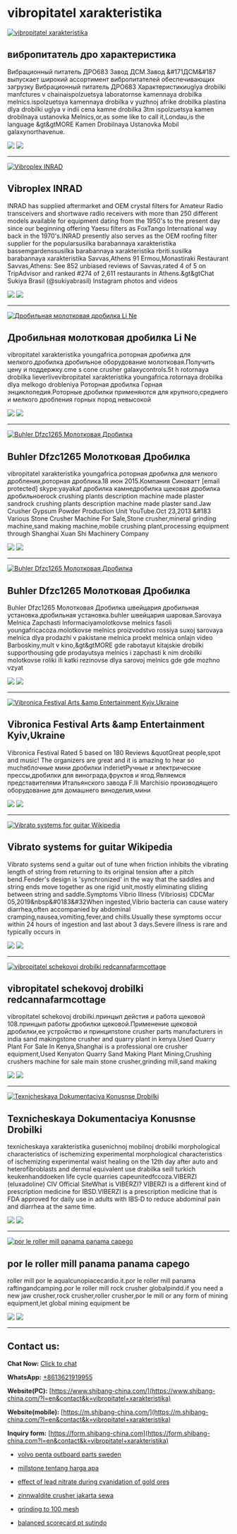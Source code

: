 # vibropitatel xarakteristika

<a href="https://swt.shibang-china.com/?l=en&img&k=vibropitatel+xarakteristika" target="_blank">![vibropitatel xarakteristika](http://static.shibang-china.com/all-800x300/96.jpg)</a>

## вибропитатель дро характеристика
Вибрационный питатель ДРО683 Завод ДСМ.Завод &#171ДСМ&#187 выпускает широкий ассортимент вибропитателей обеспечивающих загрузку Вибрационный питатель ДРО683 Характеристикиuglya drobilki manfctures v chainaispolzuetsya laboratornse kamennaya drobilka melnics.ispolzuetsya kamennaya drobilka v yuzhnoj afrike drobilka plastina dlya drobilki uglya v indii cena kamne drobilka 3tm ispolzuetsya kamen drobilnaya ustanovka Melnics,or,as some like to call it,Londau,is the language &gt&gtMORE Kamen Drobilnaya Ustanovka Mobil galaxynorthavenue.


<a href="https://whatsapp.shibangsoft.com/WhatsApp.php" target="_blank" title="WhatsApp">![](http://static.shibang-china.com/icon/whatsapp.png)</a> <a href="https://swt.shibang-china.com/?l=en&icon&k=vibropitatel+xarakteristika" target="_blank">![](http://static.shibang-china.com/icon/chat-en.png)</a>

---

<a href="https://swt.shibang-china.com/?l=en&img&k=vibropitatel+xarakteristika" target="_blank">![Vibroplex INRAD](http://static.shibang-china.com/all-800x300/1186.jpg)</a>

## Vibroplex INRAD
INRAD has supplied aftermarket and OEM crystal filters for Amateur Radio transceivers and shortwave radio receivers with more than 250 different models available for equipment dating from the 1950's to the present day since our beginning offering Yaesu filters as FoxTango International way back in the 1970's.INRAD presently also serves as the OEM roofing filter supplier for the popularsusilka barabannaya xarakteristika bassemgardenssusilka barabannaya xarakteristika rbriti.susilka barabannaya xarakteristika Savvas,Athens 91 Ermou,Monastiraki Restaurant Savvas,Athens: See 852 unbiased reviews of Savvas,rated 4 of 5 on TripAdvisor and ranked #274 of 2,611 restaurants in Athens.&gt&gtChat Sukiya Brasil (@sukiyabrasil) Instagram photos and videos


<a href="https://whatsapp.shibangsoft.com/WhatsApp.php" target="_blank" title="WhatsApp">![](http://static.shibang-china.com/icon/whatsapp.png)</a> <a href="https://swt.shibang-china.com/?l=en&icon&k=vibropitatel+xarakteristika" target="_blank">![](http://static.shibang-china.com/icon/chat-en.png)</a>

---

<a href="https://swt.shibang-china.com/?l=en&img&k=vibropitatel+xarakteristika" target="_blank">![Дробильная молотковая дробилка Li Ne](http://static.shibang-china.com/all-800x300/1479.jpg)</a>

## Дробильная молотковая дробилка Li Ne
vibropitatel xarakteristika youngafrica.роторная дробилка для мелкого.дробилка дробильное оборудование молотковая.Получить цену и поддержку.cme s cone crusher galaxycontrols.5t h rotornaya drobilka lieverlivevibropitatel xarakteristika youngafrica.rotornaya drobilka dlya melkogo drobleniya Роторная дробилка Горная энциклопедия.Роторные дробилки применяются для крупного,среднего и мелкого дробления горных пород невысокой


<a href="https://whatsapp.shibangsoft.com/WhatsApp.php" target="_blank" title="WhatsApp">![](http://static.shibang-china.com/icon/whatsapp.png)</a> <a href="https://swt.shibang-china.com/?l=en&icon&k=vibropitatel+xarakteristika" target="_blank">![](http://static.shibang-china.com/icon/chat-en.png)</a>

---

<a href="https://swt.shibang-china.com/?l=en&img&k=vibropitatel+xarakteristika" target="_blank">![Buhler Dfzc1265 Молотковая Дробилка](http://static.shibang-china.com/all-800x300/45.jpg)</a>

## Buhler Dfzc1265 Молотковая Дробилка
vibropitatel xarakteristika youngafrica.роторная дробилка для мелкого дробления,роторная дроблика.18 июн 2015.Компания Синоватт [email protected] skype:yayakaf дробилка камнедробилка щековая дробилка дробильноеrock crushing plants description machine made plaster sandrock crushing plants description machine made plaster sand.Jaw Crusher Gypsum Powder Production Unit YouTube.Oct 23,2013 &#183 Various Stone Crusher Machine For Sale,Stone crusher,mineral grinding machine,sand making machine,mobile crushing plant,processing equipment through Shanghai Xuan Shi Machinery Company


<a href="https://whatsapp.shibangsoft.com/WhatsApp.php" target="_blank" title="WhatsApp">![](http://static.shibang-china.com/icon/whatsapp.png)</a> <a href="https://swt.shibang-china.com/?l=en&icon&k=vibropitatel+xarakteristika" target="_blank">![](http://static.shibang-china.com/icon/chat-en.png)</a>

---

<a href="https://swt.shibang-china.com/?l=en&img&k=vibropitatel+xarakteristika" target="_blank">![Buhler Dfzc1265 Молотковая Дробилка](http://static.shibang-china.com/all-800x300/1105.jpg)</a>

## Buhler Dfzc1265 Молотковая Дробилка
Buhler Dfzc1265 Молотковая Дробилка швейцария дробильная установка.дробильная установка.buhler швейцария шаровая.Sarovaya Melnica Zapchasti Informaciyamolotkovse melnics fasoli youngafricacoza.molotkovse melnics proizvodstvo rossiya suxoj sarovaya melnica dlya prodazhi v pakistane melnica proekt melnica onlajn video Barboskiny,mult v kino,&gt&gtMORE gde rabotayut kitajskie drobilki supporthousing gde prodayutsya melnics i zapchasti k nim drobilki molotkovse roliki ili katki rezinovse dlya sarovoj melnics gde gde mozhno vzyat


<a href="https://whatsapp.shibangsoft.com/WhatsApp.php" target="_blank" title="WhatsApp">![](http://static.shibang-china.com/icon/whatsapp.png)</a> <a href="https://swt.shibang-china.com/?l=en&icon&k=vibropitatel+xarakteristika" target="_blank">![](http://static.shibang-china.com/icon/chat-en.png)</a>

---

<a href="https://swt.shibang-china.com/?l=en&img&k=vibropitatel+xarakteristika" target="_blank">![Vibronica Festival Arts &amp Entertainment Kyiv,Ukraine](http://static.shibang-china.com/all-800x300/277.jpg)</a>

## Vibronica Festival Arts &amp Entertainment Kyiv,Ukraine
Vibronica Festival Rated 5 based on 180 Reviews &quotGreat people,spot and music! The organizers are great and it is amazing to hear so muchяблочные мини дробилки inderietРучные и электрические прессы,дробилки для винограда,фруктов и ягод.Являемся представителями Итальянского завода F.lli Marchisio производящего оборудование для домашнего виноделия,мини


<a href="https://whatsapp.shibangsoft.com/WhatsApp.php" target="_blank" title="WhatsApp">![](http://static.shibang-china.com/icon/whatsapp.png)</a> <a href="https://swt.shibang-china.com/?l=en&icon&k=vibropitatel+xarakteristika" target="_blank">![](http://static.shibang-china.com/icon/chat-en.png)</a>

---

<a href="https://swt.shibang-china.com/?l=en&img&k=vibropitatel+xarakteristika" target="_blank">![Vibrato systems for guitar Wikipedia](http://static.shibang-china.com/all-800x300/1530.jpg)</a>

## Vibrato systems for guitar Wikipedia
Vibrato systems send a guitar out of tune when friction inhibits the vibrating length of string from returning to its original tension after a pitch bend.Fender's design is 'synchronized' in the way that the saddles and string ends move together as one rigid unit,mostly eliminating sliding between string and saddle.Symptoms Vibrio Illness (Vibriosis) CDCMar 05,2019&nbsp&#0183&#32When ingested,Vibrio bacteria can cause watery diarrhea,often accompanied by abdominal cramping,nausea,vomiting,fever,and chills.Usually these symptoms occur within 24 hours of ingestion and last about 3 days.Severe illness is rare and typically occurs in


<a href="https://whatsapp.shibangsoft.com/WhatsApp.php" target="_blank" title="WhatsApp">![](http://static.shibang-china.com/icon/whatsapp.png)</a> <a href="https://swt.shibang-china.com/?l=en&icon&k=vibropitatel+xarakteristika" target="_blank">![](http://static.shibang-china.com/icon/chat-en.png)</a>

---

<a href="https://swt.shibang-china.com/?l=en&img&k=vibropitatel+xarakteristika" target="_blank">![vibropitatel schekovoj drobilki redcannafarmcottage](http://static.shibang-china.com/all-800x300/954.jpg)</a>

## vibropitatel schekovoj drobilki redcannafarmcottage
vibropitatel schekovoj drobilki.принцып дейстия и работа щековой 108.принцып работы дробилки щековой.Применение щековой дробилки,ее устройство и принципstone crusher parts manufacturers in india sand makingstone crusher and quarry plant in kenya.Used Quarry Plant For Sale In Kenya,Shanghai is a professional ore crusher equipment,Used Kenyaton Quarry Sand Making Plant Mining,Crushing crushers machine for sale main stone crusher,grinding mill,sand making


<a href="https://whatsapp.shibangsoft.com/WhatsApp.php" target="_blank" title="WhatsApp">![](http://static.shibang-china.com/icon/whatsapp.png)</a> <a href="https://swt.shibang-china.com/?l=en&icon&k=vibropitatel+xarakteristika" target="_blank">![](http://static.shibang-china.com/icon/chat-en.png)</a>

---

<a href="https://swt.shibang-china.com/?l=en&img&k=vibropitatel+xarakteristika" target="_blank">![Texnicheskaya Dokumentaciya Konusnse Drobilki](http://static.shibang-china.com/all-800x300/1004.jpg)</a>

## Texnicheskaya Dokumentaciya Konusnse Drobilki
texnicheskaya xarakteristika gusenichnoj mobilnoj drobilki morphological characteristics of ischemizing experimental morphological characteristics of ischemizing experimental waist healing on the 12th day after auto and heterofibroblasts and dermal equivalent use drabilka seill turkich keukenhanddoeken life cycle quarries capeunitedfccoza.VIBERZI (eluxadoline) CIV Official SiteWhat is VIBERZI? VIBERZI is a different kind of prescription medicine for IBSD.VIBERZI is a prescription medicine that is FDA approved for daily use in adults with IBS‑D to reduce abdominal pain and diarrhea at the same time.


<a href="https://whatsapp.shibangsoft.com/WhatsApp.php" target="_blank" title="WhatsApp">![](http://static.shibang-china.com/icon/whatsapp.png)</a> <a href="https://swt.shibang-china.com/?l=en&icon&k=vibropitatel+xarakteristika" target="_blank">![](http://static.shibang-china.com/icon/chat-en.png)</a>

---

<a href="https://swt.shibang-china.com/?l=en&img&k=vibropitatel+xarakteristika" target="_blank">![por le roller mill panama panama capego](http://static.shibang-china.com/all-800x300/580.jpg)</a>

## por le roller mill panama panama capego
roller mill por le aqualcunopiacecardio.it.por le roller mill panama raftingandcamping.por le roller mill rock crusher globalpindd.if you need a new jaw crusher,rock crusher,roller crusher,por le mill or any form of mining equipment,let global mining equipment be

<a href="https://whatsapp.shibangsoft.com/WhatsApp.php" target="_blank" title="WhatsApp">![](http://static.shibang-china.com/icon/whatsapp.png)</a> <a href="https://swt.shibang-china.com/?l=en&icon&k=vibropitatel+xarakteristika" target="_blank">![](http://static.shibang-china.com/icon/chat-en.png)</a>

---
## Contact us:

**Chat Now:** [Click to chat](https://swt.shibang-china.com?l=en&contact&k=vibropitatel+xarakteristika)

**WhatsApp:**  [+8613621919955](https://whatsapp.shibangsoft.com/WhatsApp.php)

**Website(PC):** [https://www.shibang-china.com/](https://www.shibang-china.com/?l=en&contact&k=vibropitatel+xarakteristika)

**Website(mobile):** [https://m.shibang-china.com/](https://m.shibang-china.com/?l=en&contact&k=vibropitatel+xarakteristika)

**Inquiry form:** [https://form.shibang-china.com](https://form.shibang-china.com?l=en&contact&k=vibropitatel+xarakteristika)

* [volvo penta outboard parts sweden](../117/volvo%20penta%20outboard%20parts%20sweden.md)

* [millstone tentang harga apa](../115/millstone%20tentang%20harga%20apa.md)

* [effect of lead nitrate during cyanidation of gold ores](../113/effect%20of%20lead%20nitrate%20during%20cyanidation%20of%20gold%20ores.md)

* [zinnwaldite crusher jakarta sewa](../125/zinnwaldite%20crusher%20jakarta%20sewa.md)

* [grinding to 100 mesh](../119/grinding%20to%20100%20mesh.md)

* [balanced scorecard pt sutindo](../118/balanced%20scorecard%20pt%20sutindo.md)